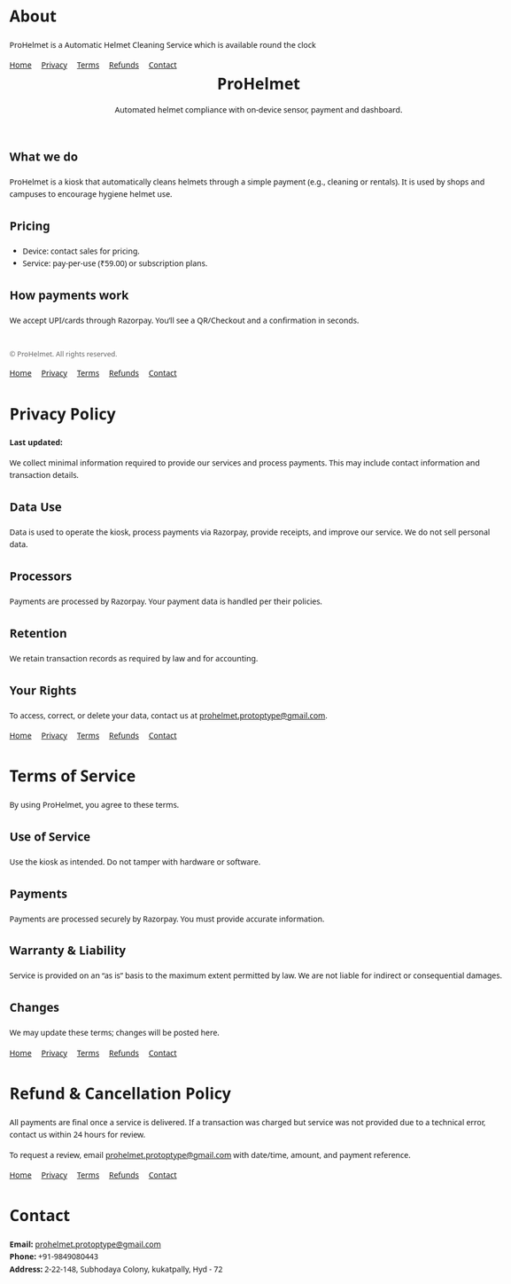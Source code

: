 # About
ProHelmet is a Automatic Helmet Cleaning Service which is available round the clock
<!doctype html>
<html lang="en">
<head>
  <meta charset="utf-8" />
  <title>ProHelmet — Smart Helmet Station</title>
  <meta name="viewport" content="width=device-width, initial-scale=1" />
  <style>body{font-family:system-ui,-apple-system,Segoe UI,Roboto,Arial,sans-serif;max-width:900px;margin:40px auto;padding:0 16px;line-height:1.6}nav a{margin-right:14px}header h1{margin:0 0 8px}footer{margin-top:40px;font-size:.9em;color:#666}</style>
</head>
<body>
  <nav>
    <a href="index.html">Home</a>
    <a href="privacy.html">Privacy</a>
    <a href="terms.html">Terms</a>
    <a href="refund.html">Refunds</a>
    <a href="contact.html">Contact</a>
  </nav>

  <header>
    <h1>ProHelmet</h1>
    <p>Automated helmet compliance with on-device sensor, payment and dashboard.</p>
  </header>

  <h2>What we do</h2>
  <p>ProHelmet is a kiosk that automatically cleans helmets through a simple payment (e.g., cleaning or rentals). It is used by shops and campuses to encourage hygiene helmet use.</p>

  <h2>Pricing</h2>
  <ul>
    <li>Device: contact sales for pricing.</li>
    <li>Service: pay-per-use (₹59.00) or subscription plans.</li>
  </ul>

  <h2>How payments work</h2>
  <p>We accept UPI/cards through Razorpay. You’ll see a QR/Checkout and a confirmation in seconds.</p>

  <footer>
    <p>© <span id="y"></span> ProHelmet. All rights reserved.</p>
  </footer>
  <script>document.getElementById('y').textContent=new Date().getFullYear()</script>
</body>
</html>




<!doctype html>
<html lang="en"><head>
<meta charset="utf-8"><meta name="viewport" content="width=device-width,initial-scale=1">
<title>Privacy Policy — ProHelmet</title>
<style>body{font-family:system-ui,max-width:900px;margin:40px auto;padding:0 16px;line-height:1.6}nav a{margin-right:14px}</style>
</head><body>
<nav>
  <a href="index.html">Home</a>
  <a href="privacy.html">Privacy</a>
  <a href="terms.html">Terms</a>
  <a href="refund.html">Refunds</a>
  <a href="contact.html">Contact</a>
</nav>
<h1>Privacy Policy</h1>
<p><strong>Last updated:</strong> <span id="d"></span></p>
<p>We collect minimal information required to provide our services and process payments. This may include contact information and transaction details.</p>
<h2>Data Use</h2>
<p>Data is used to operate the kiosk, process payments via Razorpay, provide receipts, and improve our service. We do not sell personal data.</p>
<h2>Processors</h2>
<p>Payments are processed by Razorpay. Your payment data is handled per their policies.</p>
<h2>Retention</h2>
<p>We retain transaction records as required by law and for accounting.</p>
<h2>Your Rights</h2>
<p>To access, correct, or delete your data, contact us at <a href="prohelmet.prototype@gmail.com">prohelmet.protoptype@gmail.com</a>.</p>
<script>document.getElementById('d').textContent=new Date().toISOString().slice(0,10)</script>
</body></html>





<!doctype html>
<html lang="en"><head>
<meta charset="utf-8"><meta name="viewport" content="width=device-width,initial-scale=1">
<title>Terms of Service — ProHelmet</title>
<style>body{font-family:system-ui,max-width:900px;margin:40px auto;padding:0 16px;line-height:1.6}nav a{margin-right:14px}</style>
</head><body>
<nav>
  <a href="index.html">Home</a>
  <a href="privacy.html">Privacy</a>
  <a href="terms.html">Terms</a>
  <a href="refund.html">Refunds</a>
  <a href="contact.html">Contact</a>
</nav>
<h1>Terms of Service</h1>
<p>By using ProHelmet, you agree to these terms.</p>
<h2>Use of Service</h2>
<p>Use the kiosk as intended. Do not tamper with hardware or software.</p>
<h2>Payments</h2>
<p>Payments are processed securely by Razorpay. You must provide accurate information.</p>
<h2>Warranty & Liability</h2>
<p>Service is provided on an “as is” basis to the maximum extent permitted by law. We are not liable for indirect or consequential damages.</p>
<h2>Changes</h2>
<p>We may update these terms; changes will be posted here.</p>
</body></html>





<!doctype html>
<html lang="en"><head>
<meta charset="utf-8"><meta name="viewport" content="width=device-width,initial-scale=1">
<title>Refund & Cancellation — ProHelmet</title>
<style>body{font-family:system-ui,max-width:900px;margin:40px auto;padding:0 16px;line-height:1.6}nav a{margin-right:14px}</style>
</head><body>
<nav>
  <a href="index.html">Home</a>
  <a href="privacy.html">Privacy</a>
  <a href="terms.html">Terms</a>
  <a href="refund.html">Refunds</a>
  <a href="contact.html">Contact</a>
</nav>
<h1>Refund & Cancellation Policy</h1>
<p>All payments are final once a service is delivered. If a transaction was charged but service was not provided due to a technical error, contact us within 24 hours for review.</p>
<p>To request a review, email <a href="mailto:prohelmet.protoptype@gmail.com">prohelmet.protoptype@gmail.com</a> with date/time, amount, and payment reference.</p>
</body></html>


<!doctype html>
<html lang="en"><head>
<meta charset="utf-8"><meta name="viewport" content="width=device-width,initial-scale=1">
<title>Contact — ProHelmet</title>
<style>body{font-family:system-ui,max-width:900px;margin:40px auto;padding:0 16px;line-height:1.6}nav a{margin-right:14px}</style>
</head><body>
<nav>
  <a href="index.html">Home</a>
  <a href="privacy.html">Privacy</a>
  <a href="terms.html">Terms</a>
  <a href="refund.html">Refunds</a>
  <a href="contact.html">Contact</a>
</nav>
<h1>Contact</h1>
<p><strong>Email:</strong> <a href="mailto:prohelmet.protoptype@gmail.com">prohelmet.protoptype@gmail.com</a><br>
<strong>Phone:</strong> +91-9849080443<br>
<strong>Address:</strong> 2-22-148, Subhodaya Colony, kukatpally, Hyd - 72</p>
</body></html>





